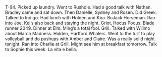 T-64. Picked up laundry. Went to Rushdie. Had a good talk with Nathan. Bradley came and sat down. Then Danielle, Sydney and Rosen. Did Greek. Talked to Indigo. Had lunch with Holden and Kira. BoJack Horseman. Ran into Joe. Kei’s also back and staying the night. Griot, Hocus Pocus. Blade runner 2049\. Dinner at Elm. Ming’s a total fool. Grill. Talked with Willmo about March Madness. Holden, Hartford Whalers. Went to the turf to play volleyball and do pushups with Amber and Claire. Was a really solid night tonight. Ran into Charlie at Grill. Might see him at breakfast tomorrow. Talk to Sophie this week. La vita e bella.
